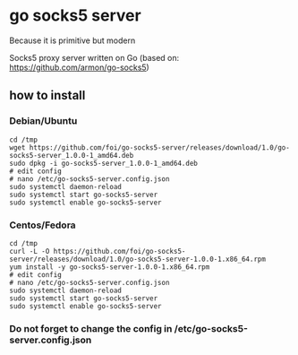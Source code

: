 # go socks5 server

Because it is primitive but modern

Socks5 proxy server written on Go (based on: https://github.com/armon/go-socks5)

## how to install

### Debian/Ubuntu

```
cd /tmp
wget https://github.com/foi/go-socks5-server/releases/download/1.0/go-socks5-server_1.0.0-1_amd64.deb
sudo dpkg -i go-socks5-server_1.0.0-1_amd64.deb
# edit config
# nano /etc/go-socks5-server.config.json
sudo systemctl daemon-reload
sudo systemctl start go-socks5-server
sudo systemctl enable go-socks5-server

```
### Centos/Fedora

```
cd /tmp
curl -L -O https://github.com/foi/go-socks5-server/releases/download/1.0/go-socks5-server-1.0.0-1.x86_64.rpm
yum install -y go-socks5-server-1.0.0-1.x86_64.rpm
# edit config
# nano /etc/go-socks5-server.config.json
sudo systemctl daemon-reload
sudo systemctl start go-socks5-server
sudo systemctl enable go-socks5-server

```

### Do not forget to change the config in /etc/go-socks5-server.config.json
